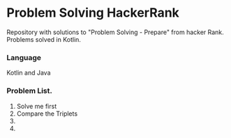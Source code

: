 # Problem Solving HackerRank

Repository with solutions to "Problem Solving - Prepare" from hacker Rank. Problems solved in Kotlin. 

### Language

Kotlin and Java

### Problem List. 

1. Solve me first
2. Compare the Triplets
3. 
4. 
